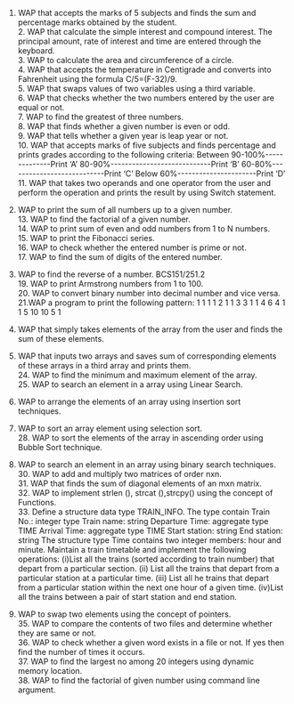   1.	WAP that accepts the marks of 5 subjects and finds the sum and percentage marks obtained by the student.					
	2.	WAP that calculate the simple interest and compound interest. The principal amount, rate of interest and time are entered through the keyboard.					
	3.	WAP to calculate the area and circumference of a circle.					
	4.	WAP that accepts the temperature in Centigrade and converts into Fahrenheit using the formula C/5=(F-32)/9.					
	5.	WAP that swaps values of two variables using a third variable.				
	6.	WAP that checks whether the two numbers entered by the user are equal or not.					
	7.	WAP to find the greatest of three numbers.					
	8.	WAP that finds whether a given number is even or odd.					
	9.	WAP that tells whether a given year is leap year or not.				
	10.	WAP that accepts marks of five subjects and finds percentage and prints grades according to the following criteria:
                     Between 90-100%--------------Print ‘A’ 
                             80-90%----------------------------Print ‘B’ 
                             60-80%---------------------------Print ‘C’ 
                             Below 60%----------------------Print ‘D’					
	11.	WAP that takes two operands and one operator from the user and perform the operation and prints the result by using Switch statement.		
  12.	WAP to print the sum of all numbers up to a given number.				
	13.	WAP to find the factorial of a given number.					
	14.	WAP to print sum of even and odd numbers from 1 to N numbers.					
	15.	WAP to print the Fibonacci series.	
	16.	WAP to check whether the entered number is prime or not.					
	17.	WAP to find the sum of digits of the entered number.					
  18.	WAP to find the reverse of a number.				BCS151/251.2	
	19.	WAP to print Armstrong numbers from 1 to 100.					
	20.	WAP to convert binary number into decimal number and vice versa.
  21.WAP a program to print the following pattern: 
             1
          1    1
       1    2    1
     1   3     3    1
   1   4    6    4   1
 1   5   10   10  5   1					

  22.	WAP that simply takes elements of the array from the user and finds the sum of these elements.
  23.	WAP that inputs two arrays and saves sum of corresponding elements of these arrays in a third array and prints them.					
	24.	WAP to find the minimum and maximum element of the array.					
	25.	WAP to search an element in a array using Linear Search.				
  26. WAP to  arrange the elements of an array using insertion sort techniques.				
  27. WAP to sort an array element using selection sort.					
	28.	WAP to sort the elements of the array in ascending order using Bubble Sort technique.				
  29.	WAP to search an element in an array using binary search techniques.					
	30.	WAP to add and multiply two matrices of order nxn.					
	31.	WAP that finds the sum of diagonal elements of an mxn matrix.			
	32.	WAP to implement strlen (), strcat (),strcpy() using the concept of Functions.					
	33.	Define a structure data type TRAIN_INFO. The type contain Train No.: integer type Train name: string Departure Time: aggregate type TIME Arrival Time: aggregate type TIME Start station: string End station: string The structure type Time contains two integer members: hour and minute. Maintain a train timetable and implement the following operations:
(i)List all the trains (sorted according to train number) that depart from a particular section. 
(ii) List all the trains that depart from a particular station at a particular time. 
(iii) List all he trains that depart from a particular station within the next one hour of a given time. 
(iv)List all the trains between a pair of start station and end station.					

  34.	WAP to swap two elements using the concept of pointers.				
	35.	WAP to compare the contents of two files and determine whether they are same or not.					
	36.	WAP to check whether a given word exists in a file or not. If yes then find the number of times it occurs.					
	37. WAP to find the largest no among  20 integers using dynamic memory location.					
	38. WAP to find the factorial of given number using command line argument.					



